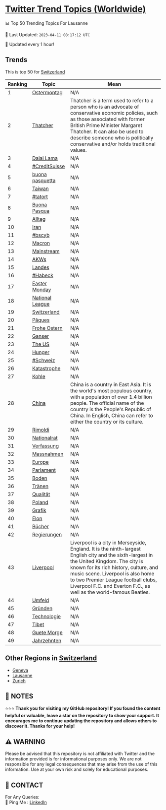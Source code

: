 [Twitter Trend Topics (Worldwide)](https://github.com/ErcinDedeoglu/Twitter-Trend-Topics)
==========


📊 Top 50 Trending Topics For Lausanne

📆 Last Updated: `2023-04-11 08:17:12 UTC`

🔧 Updated every 1 hour!


## Trends

This is top 50 for [Switzerland](</Switzerland>)

| Ranking | Topic | Mean |
| ------- | ------------ | ------------ |
| 1 | [Ostermontag](http://twitter.com/search?q=Ostermontag) | N/A |
| 2 | [Thatcher](http://twitter.com/search?q=Thatcher) | Thatcher is a term used to refer to a person who is an advocate of conservative economic policies, such as those associated with former British Prime Minister Margaret Thatcher. It can also be used to describe someone who is politically conservative and/or holds traditional values. |
| 3 | [Dalai Lama](http://twitter.com/search?q=Dalai+Lama) | N/A |
| 4 | [#CreditSuisse](http://twitter.com/search?q=%23CreditSuisse) | N/A |
| 5 | [buona pasquetta](http://twitter.com/search?q=buona+pasquetta) | N/A |
| 6 | [Taiwan](http://twitter.com/search?q=Taiwan) | N/A |
| 7 | [#tatort](http://twitter.com/search?q=%23tatort) | N/A |
| 8 | [Buona Pasqua](http://twitter.com/search?q=Buona+Pasqua) | N/A |
| 9 | [Alltag](http://twitter.com/search?q=Alltag) | N/A |
| 10 | [Iran](http://twitter.com/search?q=Iran) | N/A |
| 11 | [#bscyb](http://twitter.com/search?q=%23bscyb) | N/A |
| 12 | [Macron](http://twitter.com/search?q=Macron) | N/A |
| 13 | [Mainstream](http://twitter.com/search?q=Mainstream) | N/A |
| 14 | [AKWs](http://twitter.com/search?q=AKWs) | N/A |
| 15 | [Landes](http://twitter.com/search?q=Landes) | N/A |
| 16 | [#Habeck](http://twitter.com/search?q=%23Habeck) | N/A |
| 17 | [Easter Monday](http://twitter.com/search?q=Easter+Monday) | N/A |
| 18 | [National League](http://twitter.com/search?q=National+League) | N/A |
| 19 | [Switzerland](http://twitter.com/search?q=Switzerland) | N/A |
| 20 | [Pâques](http://twitter.com/search?q=P%c3%a2ques) | N/A |
| 21 | [Frohe Ostern](http://twitter.com/search?q=Frohe+Ostern) | N/A |
| 22 | [Ganser](http://twitter.com/search?q=Ganser) | N/A |
| 23 | [The US](http://twitter.com/search?q=The+US) | N/A |
| 24 | [Hunger](http://twitter.com/search?q=Hunger) | N/A |
| 25 | [#Schweiz](http://twitter.com/search?q=%23Schweiz) | N/A |
| 26 | [Katastrophe](http://twitter.com/search?q=Katastrophe) | N/A |
| 27 | [Kohle](http://twitter.com/search?q=Kohle) | N/A |
| 28 | [China](http://twitter.com/search?q=China) | China is a country in East Asia. It is the world's most populous country, with a population of over 1.4 billion people. The official name of the country is the People's Republic of China. In English, China can refer to either the country or its culture. |
| 29 | [Rimoldi](http://twitter.com/search?q=Rimoldi) | N/A |
| 30 | [Nationalrat](http://twitter.com/search?q=Nationalrat) | N/A |
| 31 | [Verfassung](http://twitter.com/search?q=Verfassung) | N/A |
| 32 | [Massnahmen](http://twitter.com/search?q=Massnahmen) | N/A |
| 33 | [Europe](http://twitter.com/search?q=Europe) | N/A |
| 34 | [Parlament](http://twitter.com/search?q=Parlament) | N/A |
| 35 | [Boden](http://twitter.com/search?q=Boden) | N/A |
| 36 | [Tränen](http://twitter.com/search?q=Tr%c3%a4nen) | N/A |
| 37 | [Qualität](http://twitter.com/search?q=Qualit%c3%a4t) | N/A |
| 38 | [Poland](http://twitter.com/search?q=Poland) | N/A |
| 39 | [Grafik](http://twitter.com/search?q=Grafik) | N/A |
| 40 | [Elon](http://twitter.com/search?q=Elon) | N/A |
| 41 | [Bücher](http://twitter.com/search?q=B%c3%bccher) | N/A |
| 42 | [Regierungen](http://twitter.com/search?q=Regierungen) | N/A |
| 43 | [Liverpool](http://twitter.com/search?q=Liverpool) | Liverpool is a city in Merseyside, England. It is the ninth-largest English city and the sixth-largest in the United Kingdom. The city is known for its rich history, culture, and music scene. Liverpool is also home to two Premier League football clubs, Liverpool F.C. and Everton F.C., as well as the world-famous Beatles. |
| 44 | [Umfeld](http://twitter.com/search?q=Umfeld) | N/A |
| 45 | [Gründen](http://twitter.com/search?q=Gr%c3%bcnden) | N/A |
| 46 | [Technologie](http://twitter.com/search?q=Technologie) | N/A |
| 47 | [Tibet](http://twitter.com/search?q=Tibet) | N/A |
| 48 | [Guete Morge](http://twitter.com/search?q=Guete+Morge) | N/A |
| 49 | [Jahrzehnten](http://twitter.com/search?q=Jahrzehnten) | N/A |



## Other Regions in [Switzerland](</Switzerland>)

* [Geneva](</Switzerland/Geneva.md>)
* [Lausanne](</Switzerland/Lausanne.md>)
* [Zurich](</Switzerland/Zurich.md>)



## 📝 NOTES

⭐⭐⭐ **Thank you for visiting my GitHub repository! If you found the content helpful or valuable, leave a star on the repository to show your support. It encourages me to continue updating the repository and allows others to discover it. Thanks for your help!**


## ⚠️ WARNING

Please be advised that this repository is not affiliated with Twitter and the information provided is for informational purposes only. We are not responsible for any legal consequences that may arise from the use of this information. Use at your own risk and solely for educational purposes.


## 📨 CONTACT

 For Any Queries:  
            🏓 Ping Me : [LinkedIn](https://www.linkedin.com/in/ercindedeoglu/)
